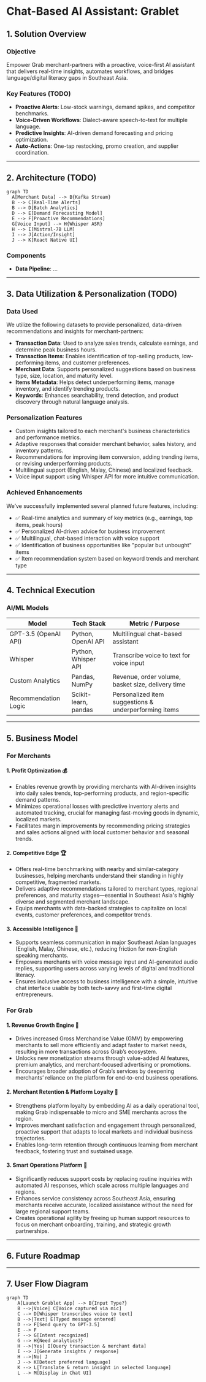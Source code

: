 # Chat-Based AI Assistant: Grablet 
## 1. Solution Overview
### Objective
Empower Grab merchant-partners with a proactive, voice-first AI assistant that delivers real-time insights, automates workflows, and bridges language/digital literacy gaps in Southeast Asia.

### Key Features (TODO)
- **Proactive Alerts**: Low-stock warnings, demand spikes, and competitor benchmarks.
- **Voice-Driven Workflows**: Dialect-aware speech-to-text for multiple language.
- **Predictive Insights**: AI-driven demand forecasting and pricing optimization.
- **Auto-Actions**: One-tap restocking, promo creation, and supplier coordination.

---

## 2. Architecture (TODO)
```mermaid
graph TD
  A[Merchant Data] --> B{Kafka Stream}
  B --> C[Real-Time Alerts]
  B --> D[Batch Analytics]
  D --> E[Demand Forecasting Model]
  E --> F[Proactive Recommendations]
  G[Voice Input] --> H{Whisper ASR}
  H --> I[Mistral-7B LLM]
  I --> J[Action/Insight]
  J --> K[React Native UI]
```

### Components
- **Data Pipeline**: ...

---

## 3. Data Utilization & Personalization (TODO)
### Data Used
We utilize the following datasets to provide personalized, data-driven recommendations and insights for merchant-partners:

- **Transaction Data**: Used to analyze sales trends, calculate earnings, and determine peak business hours.
- **Transaction Items**: Enables identification of top-selling products, low-performing items, and customer preferences.
- **Merchant Data**: Supports personalized suggestions based on business type, size, location, and maturity level.
- **Items Metadata**: Helps detect underperforming items, manage inventory, and identify trending products.
- **Keywords**: Enhances searchability, trend detection, and product discovery through natural language analysis.

### Personalization Features

- Custom insights tailored to each merchant's business characteristics and performance metrics.
- Adaptive responses that consider merchant behavior, sales history, and inventory patterns.
- Recommendations for improving item conversion, adding trending items, or revising underperforming products.
- Multilingual support (English, Malay, Chinese) and localized feedback.
- Voice input support using Whisper API for more intuitive communication.

### Achieved Enhancements

We’ve successfully implemented several planned future features, including:

- ✅ Real-time analytics and summary of key metrics (e.g., earnings, top items, peak hours)
- ✅ Personalized AI-driven advice for business improvement
- ✅ Multilingual, chat-based interaction with voice support
- ✅ Identification of business opportunities like "popular but unbought" items
- ✅ Item recommendation system based on keyword trends and merchant type

---

## 4. Technical Execution
### AI/ML Models

| Model               | Tech Stack                | Metric / Purpose                                      |
|---------------------|---------------------------|--------------------------------------------------------|
| GPT-3.5 (OpenAI API) | Python, OpenAI API        | Multilingual chat-based assistant                     |
| Whisper             | Python, Whisper API       | Transcribe voice to text for voice input              |
| Custom Analytics    | Pandas, NumPy             | Revenue, order volume, basket size, delivery time     |
| Recommendation Logic| Scikit-learn, pandas      | Personalized item suggestions & underperforming items |

---

## 5. Business Model

### For Merchants

#### 1. Profit Optimization 💰
- Enables revenue growth by providing merchants with AI-driven insights into daily sales trends, top-performing products, and region-specific demand patterns.
- Minimizes operational losses with predictive inventory alerts and automated tracking, crucial for managing fast-moving goods in dynamic, localized markets.
- Facilitates margin improvements by recommending pricing strategies and sales actions aligned with local customer behavior and seasonal trends.

#### 2. Competitive Edge 🏆
- Offers real-time benchmarking with nearby and similar-category businesses, helping merchants understand their standing in highly competitive, fragmented markets.
- Delivers adaptive recommendations tailored to merchant types, regional preferences, and maturity stages—essential in Southeast Asia's highly diverse and segmented merchant landscape.
- Equips merchants with data-backed strategies to capitalize on local events, customer preferences, and competitor trends.

#### 3. Accessible Intelligence 🧠
- Supports seamless communication in major Southeast Asian languages (English, Malay, Chinese, etc.), reducing friction for non-English speaking merchants.
- Empowers merchants with voice message input and AI-generated audio replies, supporting users across varying levels of digital and traditional literacy.
- Ensures inclusive access to business intelligence with a simple, intuitive chat interface usable by both tech-savvy and first-time digital entrepreneurs.

### For Grab

#### 1. Revenue Growth Engine 🚀
- Drives increased Gross Merchandise Value (GMV) by empowering merchants to sell more efficiently and adapt faster to market needs, resulting in more transactions across Grab’s ecosystem.
- Unlocks new monetization streams through value-added AI features, premium analytics, and merchant-focused advertising or promotions.
- Encourages broader adoption of Grab’s services by deepening merchants’ reliance on the platform for end-to-end business operations.

#### 2. Merchant Retention & Platform Loyalty 🤝
- Strengthens platform loyalty by embedding AI as a daily operational tool, making Grab indispensable to micro and SME merchants across the region.
- Improves merchant satisfaction and engagement through personalized, proactive support that adapts to local markets and individual business trajectories.
- Enables long-term retention through continuous learning from merchant feedback, fostering trust and sustained usage.

#### 3. Smart Operations Platform 🤖
- Significantly reduces support costs by replacing routine inquiries with automated AI responses, which scale across multiple languages and regions.
- Enhances service consistency across Southeast Asia, ensuring merchants receive accurate, localized assistance without the need for large regional support teams.
- Creates operational agility by freeing up human support resources to focus on merchant onboarding, training, and strategic growth partnerships.


---

## 6. Future Roadmap

---

## 7. User Flow Diagram

```mermaid
graph TD
    A[Launch Grablet App] --> B{Input Type?}
    B -->|Voice| C[Voice captured via mic]
    C --> D[Whisper transcribes voice to text]
    B -->|Text| E[Typed message entered]
    D --> F[Send query to GPT-3.5]
    E --> F
    F --> G[Intent recognized]
    G --> H{Need analytics?}
    H -->|Yes| I[Query transaction & merchant data]
    I --> J[Generate insights / response]
    H -->|No| J
    J --> K[Detect preferred language]
    K --> L[Translate & return insight in selected language]
    L --> M[Display in Chat UI]


